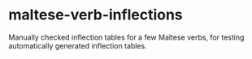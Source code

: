 maltese-verb-inflections
========================

Manually checked inflection tables for a few Maltese verbs, for testing automatically generated inflection tables.
